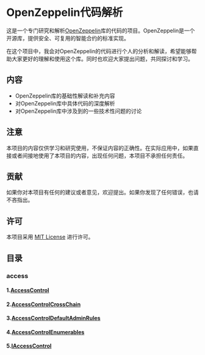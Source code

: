# OpenZeppelin代码解析

这是一个专门研究和解析[OpenZeppelin](https://github.com/OpenZeppelin/openzeppelin-contracts)库的代码的项目。OpenZeppelin是一个开源库，提供安全、可复用的智能合约的标准实现。

在这个项目中，我会对OpenZeppelin的代码进行个人的分析和解读，希望能够帮助大家更好的理解和使用这个库。同时也欢迎大家提出问题，共同探讨和学习。

## 内容

- OpenZeppelin库的基础性解读和补充内容
- 对OpenZeppelin库中具体代码的深度解析
- 对OpenZeppelin库中涉及到的一些技术性问题的讨论

## 注意

本项目的内容仅供学习和研究使用，不保证内容的正确性。在实际应用中，如果直接或者间接地使用了本项目的内容，出现任何问题，本项目不承担任何责任。

## 贡献

如果你对本项目有任何的建议或者意见，欢迎提出。如果你发现了任何错误，也请不吝指出。

## 许可

本项目采用 [MIT License](https://mit-license.org/) 进行许可。

## 目录
### access
#### 1.[AccessControl](./openzeppelin/access/AccessControl.md)
#### 2.[AccessControlCrossChain](./openzeppelin/access/AccessControlCrossChain.md)
#### 3.[AccessControlDefaultAdminRules](./openzeppelin/access/AccessControlDefaultAdminRules.md)
#### 4.[AccessControlEnumerables](./openzeppelin/access/AccessControlEnumerable.md)
#### 5.[IAccessControl](./openzeppelin/access/IAccessControl.md)